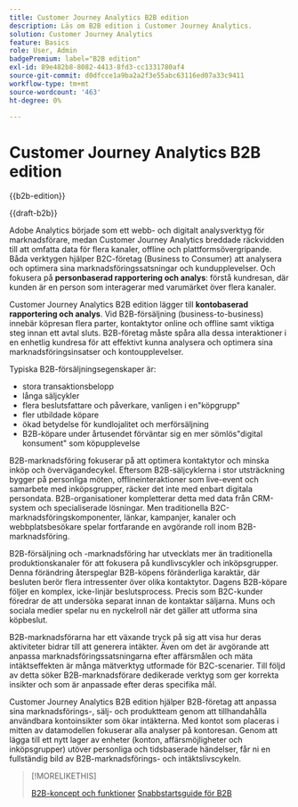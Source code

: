```yaml
---
title: Customer Journey Analytics B2B edition
description: Läs om B2B edition i Customer Journey Analytics.
solution: Customer Journey Analytics
feature: Basics
role: User, Admin
badgePremium: label="B2B edition"
exl-id: 89e482b8-8082-4413-8fd3-cc1331780af4
source-git-commit: d0dfcce1a9ba2a2f3e55abc63116ed07a33c9411
workflow-type: tm+mt
source-wordcount: '463'
ht-degree: 0%

---
```



# Customer Journey Analytics B2B edition

{{b2b-edition}}

{{draft-b2b}}

Adobe Analytics började som ett webb- och digitalt analysverktyg för marknadsförare, medan Customer Journey Analytics breddade räckvidden till att omfatta data för flera kanaler, offline och plattformsövergripande.  Båda verktygen hjälper B2C-företag (Business to Consumer) att analysera och optimera sina marknadsföringssatsningar och kundupplevelser. Och fokusera på **personbaserad rapportering och analys**: förstå kundresan, där kunden är en person som interagerar med varumärket över flera kanaler.

Customer Journey Analytics B2B edition lägger till **kontobaserad rapportering och analys**. Vid B2B-försäljning (business-to-business) innebär köpresan flera parter, kontaktytor online och offline samt viktiga steg innan ett avtal sluts. B2B-företag måste spåra alla dessa interaktioner i en enhetlig kundresa för att effektivt kunna analysera och optimera sina marknadsföringsinsatser och kontoupplevelser.

Typiska B2B-försäljningsegenskaper är:

* stora transaktionsbelopp
* långa säljcykler
* flera beslutsfattare och påverkare, vanligen i en&quot;köpgrupp&quot;
* fler utbildade köpare
* ökad betydelse för kundlojalitet och merförsäljning
* B2B-köpare under årtusendet förväntar sig en mer sömlös&quot;digital konsument&quot; som köpupplevelse

B2B-marknadsföring fokuserar på att optimera kontaktytor och minska inköp och övervägandecykel. Eftersom B2B-säljcyklerna i stor utsträckning bygger på personliga möten, offlineinteraktioner som live-event och samarbete med inköpsgrupper, räcker det inte med enbart digitala persondata. B2B-organisationer kompletterar detta med data från CRM-system och specialiserade lösningar. Men traditionella B2C-marknadsföringskomponenter, länkar, kampanjer, kanaler och webbplatsbesökare spelar fortfarande en avgörande roll inom B2B-marknadsföring.

B2B-försäljning och -marknadsföring har utvecklats mer än traditionella produktionskanaler för att fokusera på kundlivscykler och inköpsgrupper. Denna förändring återspeglar B2B-köpens föränderliga karaktär, där besluten berör flera intressenter över olika kontaktytor. Dagens B2B-köpare följer en komplex, icke-linjär beslutsprocess. Precis som B2C-kunder föredrar de att undersöka separat innan de kontaktar säljarna. Muns och sociala medier spelar nu en nyckelroll när det gäller att utforma sina köpbeslut.

B2B-marknadsförarna har ett växande tryck på sig att visa hur deras aktiviteter bidrar till att generera intäkter.  Även om det är avgörande att anpassa marknadsföringssatsningarna efter affärsmålen och mäta intäktseffekten är många mätverktyg utformade för B2C-scenarier. Till följd av detta söker B2B-marknadsförare dedikerade verktyg som ger korrekta insikter och som är anpassade efter deras specifika mål.

Customer Journey Analytics B2B edition hjälper B2B-företag att anpassa sina marknadsförings-, sälj- och produktteam genom att tillhandahålla användbara kontoinsikter som ökar intäkterna. Med kontot som placeras i mitten av datamodellen fokuserar alla analyser på kontoresan. Genom att lägga till ett nytt lager av enheter (konton, affärsmöjligheter och inköpsgrupper) utöver personliga och tidsbaserade händelser, får ni en fullständig bild av B2B-marknadsförings- och intäktslivscykeln.


>[!MORELIKETHIS]
>
>[B2B-koncept och funktioner](cja-b2b-concepts-features.md)
>[Snabbstartsguide för B2B ](cja-b2b-quick-start-guide.md)
>
